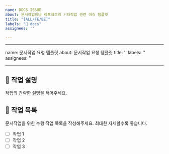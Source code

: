 ```yaml
---
name: DOCS ISSUE
about: 문서작업이나 레포지토리 기타작업 관련 이슈 템플릿
title: "[ALL/FE/BE]"
labels: "📑 docs"
assignees: ''

---
```


---
name: 문서작업 요청 템플릿
about: 문서작업 요청 템플릿
title: ''
labels: ''
assignees: ''

---

## 🔨 작업 설명
작업의 간략한 설명을 적어주세요.

## 🚧 작업 목록
문서작업을 위한 수행 작업 목록을 작성해주세요. 최대한 자세할수록 좋습니다.
- [ ] 작업 1
- [ ] 작업 2
- [ ] 작업 3
